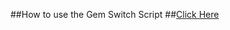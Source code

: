 ##How to use the Gem Switch Script
##[Click Here](http://forum.aruarose.com/topic/150678-release-gem-switch-script/page-1)


